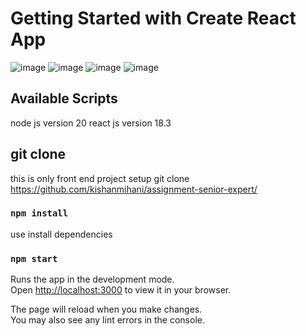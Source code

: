 # Getting Started with Create React App
![image](https://github.com/user-attachments/assets/d279d3de-c35f-4733-abf2-da45f9dcede8)
![image](https://github.com/user-attachments/assets/dad1be1c-94ba-4860-9d4e-aa9dd84c8b51)
![image](https://github.com/user-attachments/assets/4c4ca2dc-e382-4fb1-abf7-e2b29ca5a33a)
![image](https://github.com/user-attachments/assets/f6e82956-6594-4f3e-9ea8-c1e95412511c)



## Available Scripts

node js version 20
react js version 18.3

## git clone
this is only front end project setup
git clone https://github.com/kishanmihani/assignment-senior-expert/

### `npm install`
use install dependencies

### `npm start`

Runs the app in the development mode.\
Open [http://localhost:3000](http://localhost:3000) to view it in your browser.

The page will reload when you make changes.\
You may also see any lint errors in the console.

